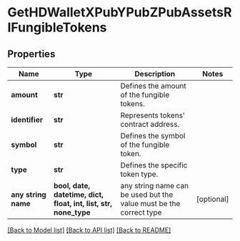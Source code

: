 # GetHDWalletXPubYPubZPubAssetsRIFungibleTokens


## Properties
Name | Type | Description | Notes
------------ | ------------- | ------------- | -------------
**amount** | **str** | Defines the amount of the fungible tokens. | 
**identifier** | **str** | Represents tokens&#39; contract address. | 
**symbol** | **str** | Defines the symbol of the fungible token. | 
**type** | **str** | Defines the specific token type. | 
**any string name** | **bool, date, datetime, dict, float, int, list, str, none_type** | any string name can be used but the value must be the correct type | [optional]

[[Back to Model list]](../README.md#documentation-for-models) [[Back to API list]](../README.md#documentation-for-api-endpoints) [[Back to README]](../README.md)


